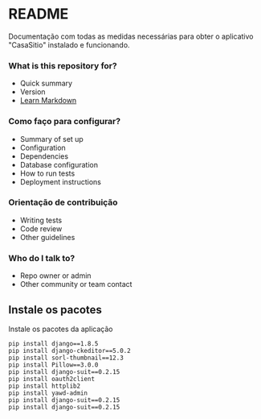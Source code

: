 # README #

Documentação com todas as medidas necessárias para obter o aplicativo 
"CasaSitio" instalado e funcionando.

### What is this repository for? ###

* Quick summary
* Version
* [Learn Markdown](https://bitbucket.org/tutorials/markdowndemo)

### Como faço para configurar? ###

* Summary of set up
* Configuration
* Dependencies
* Database configuration
* How to run tests
* Deployment instructions

### Orientação de contribuição ###

* Writing tests
* Code review
* Other guidelines

### Who do I talk to? ###

* Repo owner or admin
* Other community or team contact

## Instale os pacotes

Instale os pacotes da aplicação

	pip install django==1.8.5
	pip install django-ckeditor==5.0.2
	pip install sorl-thumbnail==12.3
	pip install Pillow==3.0.0
	pip install django-suit==0.2.15
	pip install oauth2client
	pip install httplib2
	pip install yawd-admin
	pip install django-suit==0.2.15
	pip install django-suit==0.2.15